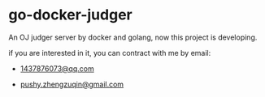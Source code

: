 # go-docker-judger

An OJ judger server by docker and golang, now this project is developing.

if you are interested in it, you can contract with me by email:

- 1437876073@qq.com

- pushy.zhengzuqin@gmail.com